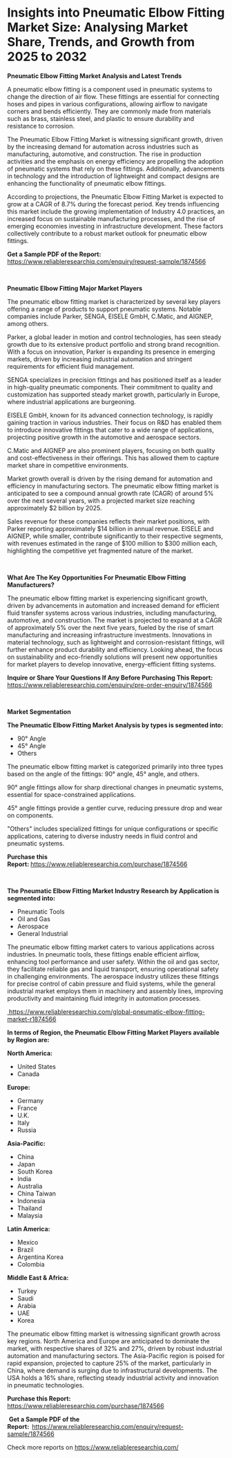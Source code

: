 <p><h1>Insights into Pneumatic Elbow Fitting Market Size: Analysing Market Share, Trends, and Growth from 2025 to 2032</h1></p><p><strong>Pneumatic Elbow Fitting Market Analysis and Latest Trends</strong></p>
<p><p>A pneumatic elbow fitting is a component used in pneumatic systems to change the direction of air flow. These fittings are essential for connecting hoses and pipes in various configurations, allowing airflow to navigate corners and bends efficiently. They are commonly made from materials such as brass, stainless steel, and plastic to ensure durability and resistance to corrosion.</p><p>The Pneumatic Elbow Fitting Market is witnessing significant growth, driven by the increasing demand for automation across industries such as manufacturing, automotive, and construction. The rise in production activities and the emphasis on energy efficiency are propelling the adoption of pneumatic systems that rely on these fittings. Additionally, advancements in technology and the introduction of lightweight and compact designs are enhancing the functionality of pneumatic elbow fittings.</p><p>According to projections, the Pneumatic Elbow Fitting Market is expected to grow at a CAGR of 8.7% during the forecast period. Key trends influencing this market include the growing implementation of Industry 4.0 practices, an increased focus on sustainable manufacturing processes, and the rise of emerging economies investing in infrastructure development. These factors collectively contribute to a robust market outlook for pneumatic elbow fittings.</p></p>
<p><strong>Get a Sample PDF of the Report:&nbsp;</strong> <a href="https://www.reliableresearchiq.com/enquiry/request-sample/1874566?utm_campaign=2749&utm_medium=2&utm_source=Github&utm_content=ia&utm_term=22022025&utm_id=pneumatic-elbow-fitting">https://www.reliableresearchiq.com/enquiry/request-sample/1874566</a></p>
<p>&nbsp;</p>
<p><strong>Pneumatic Elbow Fitting Major Market Players</strong></p>
<p><p>The pneumatic elbow fitting market is characterized by several key players offering a range of products to support pneumatic systems. Notable companies include Parker, SENGA, EISELE GmbH, C.Matic, and AIGNEP, among others.</p><p>Parker, a global leader in motion and control technologies, has seen steady growth due to its extensive product portfolio and strong brand recognition. With a focus on innovation, Parker is expanding its presence in emerging markets, driven by increasing industrial automation and stringent requirements for efficient fluid management.</p><p>SENGA specializes in precision fittings and has positioned itself as a leader in high-quality pneumatic components. Their commitment to quality and customization has supported steady market growth, particularly in Europe, where industrial applications are burgeoning.</p><p>EISELE GmbH, known for its advanced connection technology, is rapidly gaining traction in various industries. Their focus on R&D has enabled them to introduce innovative fittings that cater to a wide range of applications, projecting positive growth in the automotive and aerospace sectors.</p><p>C.Matic and AIGNEP are also prominent players, focusing on both quality and cost-effectiveness in their offerings. This has allowed them to capture market share in competitive environments.</p><p>Market growth overall is driven by the rising demand for automation and efficiency in manufacturing sectors. The pneumatic elbow fitting market is anticipated to see a compound annual growth rate (CAGR) of around 5% over the next several years, with a projected market size reaching approximately $2 billion by 2025.</p><p>Sales revenue for these companies reflects their market positions, with Parker reporting approximately $14 billion in annual revenue. EISELE and AIGNEP, while smaller, contribute significantly to their respective segments, with revenues estimated in the range of $100 million to $300 million each, highlighting the competitive yet fragmented nature of the market.</p></p>
<p>&nbsp;</p>
<p><strong>What Are The Key Opportunities For Pneumatic Elbow Fitting Manufacturers?</strong></p>
<p><p>The pneumatic elbow fitting market is experiencing significant growth, driven by advancements in automation and increased demand for efficient fluid transfer systems across various industries, including manufacturing, automotive, and construction. The market is projected to expand at a CAGR of approximately 5% over the next five years, fueled by the rise of smart manufacturing and increasing infrastructure investments. Innovations in material technology, such as lightweight and corrosion-resistant fittings, will further enhance product durability and efficiency. Looking ahead, the focus on sustainability and eco-friendly solutions will present new opportunities for market players to develop innovative, energy-efficient fitting systems.</p></p>
<p><strong>Inquire or Share Your Questions If Any Before Purchasing This Report:</strong> <a href="https://www.reliableresearchiq.com/enquiry/pre-order-enquiry/1874566?utm_campaign=2749&utm_medium=2&utm_source=Github&utm_content=ia&utm_term=22022025&utm_id=pneumatic-elbow-fitting">https://www.reliableresearchiq.com/enquiry/pre-order-enquiry/1874566</a></p>
<p>&nbsp;</p>
<p><strong>Market Segmentation</strong></p>
<p><strong>The Pneumatic Elbow Fitting Market Analysis by types is segmented into:</strong></p>
<p><ul><li>90° Angle</li><li>45° Angle</li><li>Others</li></ul></p>
<p><p>The pneumatic elbow fitting market is categorized primarily into three types based on the angle of the fittings: 90° angle, 45° angle, and others. </p><p>90° angle fittings allow for sharp directional changes in pneumatic systems, essential for space-constrained applications. </p><p>45° angle fittings provide a gentler curve, reducing pressure drop and wear on components. </p><p>"Others" includes specialized fittings for unique configurations or specific applications, catering to diverse industry needs in fluid control and pneumatic systems.</p></p>
<p><strong>Purchase this Report:&nbsp;</strong><a href="https://www.reliableresearchiq.com/purchase/1874566?utm_campaign=2749&utm_medium=2&utm_source=Github&utm_content=ia&utm_term=22022025&utm_id=pneumatic-elbow-fitting">https://www.reliableresearchiq.com/purchase/1874566</a></p>
<p>&nbsp;</p>
<p><strong>The Pneumatic Elbow Fitting Market Industry Research by Application is segmented into:</strong></p>
<p><ul><li>Pneumatic Tools</li><li>Oil and Gas</li><li>Aerospace</li><li>General Industrial</li></ul></p>
<p><p>The pneumatic elbow fitting market caters to various applications across industries. In pneumatic tools, these fittings enable efficient airflow, enhancing tool performance and user safety. Within the oil and gas sector, they facilitate reliable gas and liquid transport, ensuring operational safety in challenging environments. The aerospace industry utilizes these fittings for precise control of cabin pressure and fluid systems, while the general industrial market employs them in machinery and assembly lines, improving productivity and maintaining fluid integrity in automation processes.</p></p>
<p><a href="https://www.reliableresearchiq.com/global-pneumatic-elbow-fitting-market-r1874566?utm_campaign=2749&utm_medium=2&utm_source=Github&utm_content=ia&utm_term=22022025&utm_id=pneumatic-elbow-fitting">&nbsp;https://www.reliableresearchiq.com/global-pneumatic-elbow-fitting-market-r1874566</a></p>
<p><strong>In terms of Region, the Pneumatic Elbow Fitting Market Players available by Region are:</strong></p>
<p>
    <p> <strong> North America: </strong>
        <ul>
            <li>United States</li>
            <li>Canada</li>
        </ul>
        </p> 
    <p> <strong> Europe: </strong>
        <ul>
            <li>Germany</li>
            <li>France</li>
            <li>U.K.</li>
            <li>Italy</li>
            <li>Russia</li>
        </ul>
        </p> 
    <p> <strong> Asia-Pacific: </strong>
        <ul>
            <li>China</li>
            <li>Japan</li>
            <li>South Korea</li>
            <li>India</li>
            <li>Australia</li>
            <li>China Taiwan</li>
            <li>Indonesia</li>
            <li>Thailand</li>
            <li>Malaysia</li>
        </ul>
        </p> 
    <p> <strong> Latin America: </strong>
        <ul>
            <li>Mexico</li>
            <li>Brazil</li>
            <li>Argentina Korea</li>
            <li>Colombia</li>
        </ul>
        </p> 
    <p> <strong> Middle East & Africa: </strong>
        <ul>
            <li>Turkey</li>
            <li>Saudi</li>
            <li>Arabia</li>
            <li>UAE</li>
            <li>Korea</li>
        </ul>
    </p>
    </p>
<p><p>The pneumatic elbow fitting market is witnessing significant growth across key regions. North America and Europe are anticipated to dominate the market, with respective shares of 32% and 27%, driven by robust industrial automation and manufacturing sectors. The Asia-Pacific region is poised for rapid expansion, projected to capture 25% of the market, particularly in China, where demand is surging due to infrastructural developments. The USA holds a 16% share, reflecting steady industrial activity and innovation in pneumatic technologies.</p></p>
<p><strong>Purchase this Report: </strong><a href="https://www.reliableresearchiq.com/purchase/1874566?utm_campaign=2749&utm_medium=2&utm_source=Github&utm_content=ia&utm_term=22022025&utm_id=pneumatic-elbow-fitting">https://www.reliableresearchiq.com/purchase/1874566</a></p>
<p>&nbsp;<strong>Get a Sample PDF of the Report:&nbsp;&nbsp;</strong><a href="https://www.reliableresearchiq.com/enquiry/request-sample/1874566?utm_campaign=2749&utm_medium=2&utm_source=Github&utm_content=ia&utm_term=22022025&utm_id=pneumatic-elbow-fitting">https://www.reliableresearchiq.com/enquiry/request-sample/1874566</a></p>
<p><strong></strong></p>
<p>Check more reports on <a href="https://www.reliableresearchiq.com/?utm_campaign=2749&utm_medium=2&utm_source=Github&utm_content=ia&utm_term=22022025&utm_id=pneumatic-elbow-fitting">https://www.reliableresearchiq.com/</a></p>